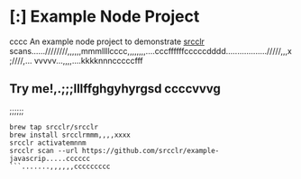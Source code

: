 # [:] Example Node Project
cccc
An example node project to demonstrate [srcclr](https://www.srcclr.com) scans......////////,,,,,,mmmllllcccc,,,,,,,,....cccffffffcccccdddd................../////,,,x;////,...
vvvvv...,,,,....kkkknnncccccfff
## Try me!,.;;;lllffghgyhyrgsd  ccccvvvg
;;;;;;
```wwwww...........dddd
brew tap srcclr/srcclr
brew install srcclrmmm,,,,xxxx
srcclr activatemnnm
srcclr scan --url https://github.com/srcclr/example-javascrip.....cccccc
```.......,,,,,,ccccccccc
